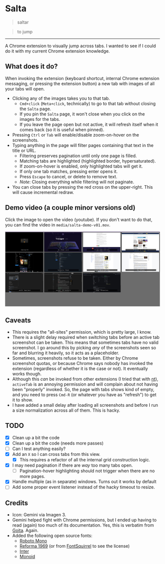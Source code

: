 # Salta

> saltar

> to jump

---

A Chrome extension to visually jump across tabs. I wanted to see if I could do it with my current Chrome extension knowledge.

## What does it do?

When invoking the extension (keyboard shortcut, internal Chrome extension messaging, or pressing the extension button) a new tab with images of all your tabs will open.

- Clicking any of the images takes you to that tab.
  - `Cmd+click` (`Meta+click`, technically) to go to that tab without closing the `Salta` page.
  - If you pin the `Salta` page, it won't close when you click on the images for the tabs.
  - If you leave the page open but not active, it will refresh itself when it comes back (so it is useful when pinned).
- Pressing `Ctrl` or `Tab` will enable/disable zoom-on-hover on the screenshots.
- Typing anything in the page will filter pages containing that text in the title or URL.
  - Filtering preserves pagination until only one page is filled.
  - Matching tabs are highlighted (highlighted border, hypersaturated).
  - If zoom-on-hover is enabled, only highlighted tabs will get it.
  - If only one tab matches, pressing enter opens it.
  - Press `Escape` to cancel, or delete to remove text.
  - _Note_: Closing everything while filtering will not paginate.
- You can close tabs by pressing the red cross on the upper-right. This will cause incremental redraw.

## Demo video (a couple minor versions old)

Click the image to open the video (youtube). If you don't want to do that, you can find the video in `media/salta-demo-v01.mov`.

[![](https://raw.githubusercontent.com/rberenguel/salta/refs/heads/gh-pages/media/salta-v0.1.jpg)](https://youtu.be/Y5DxPO1nzjE&mode=theatre)

## Caveats

- This requires the "all-sites" permission, which is pretty large, I know.
- There is a slight delay required when switching tabs before an active tab screenshot can be taken. This means that sometimes
  tabs have no valid screenshot. I go around this by picking _any_ of the screenshots seen so far and blurring it heavily, so
  it acts as a placeholder.
- Sometimes, screenshots refuse to be taken. Either by Chrome screenshot quotas, or because Chrome says nobody has invoked the extension (regardless of whether it is the case or not). It eventually works though.
- Although this _can_ be invoked from other extensions (I tried that with [nt](https://www.github.com/rberenguel/nt)), `activeTab` is
  an annoying permission and will complain about not having been "properly" invoked. So, the page with tabs shows kind of empty, and you
  need to press `Cmd-R` (or whatever you have as "refresh") to get it to show.
- I have added a small delay after loading all screenshots and before I run a size normalization across all of them. This is hacky.

## TODO

- [x] Clean up a bit the code
- [x] Clean up a bit the code (needs more passes)
- [ ] Can I test anything easily?
- [x] Add an `X` so I can cross tabs from this view.
  - [x] This requires a refactor of all the internal grid construction logic.
- [x] I may need pagination if there are _way_ too many tabs open.
  - [ ] Pagination-hover highlighting should not trigger when there are no more pages.
- [x] Handle multiple (as in separate) windows. Turns out it works by default
- [ ] Add some proper event listener instead of the hacky timeout to resize.

## Credits

- Icon: Gemini via Imagen 3.
- Gemini helped fight with Chrome permissions, but I ended up having to read (again) too much of its documentation. Yes, this is verbatim from [Goita](https://www.github.com/rberenguel/goita). Again.
- Added the following open source fonts:
  - [Roboto Mono](https://fonts.google.com/specimen/Roboto+Mono)
  - [Reforma 1969](https://pampatype.com/reforma) (or from [FontSquirrel](https://www.fontsquirrel.com/fonts/reforma) to see the license)
  - [Inter](https://rsms.me/inter/)
  - [Monoid](https://larsenwork.com/monoid/)
